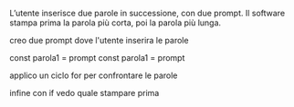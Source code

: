 L’utente inserisce due parole in successione, con due prompt.
Il software stampa prima la parola più corta, poi la parola più lunga.

creo due prompt dove l'utente inserira le parole

const parola1 = prompt
const parola1 = prompt

applico un ciclo for per confrontare le parole

infine con if vedo quale stampare prima